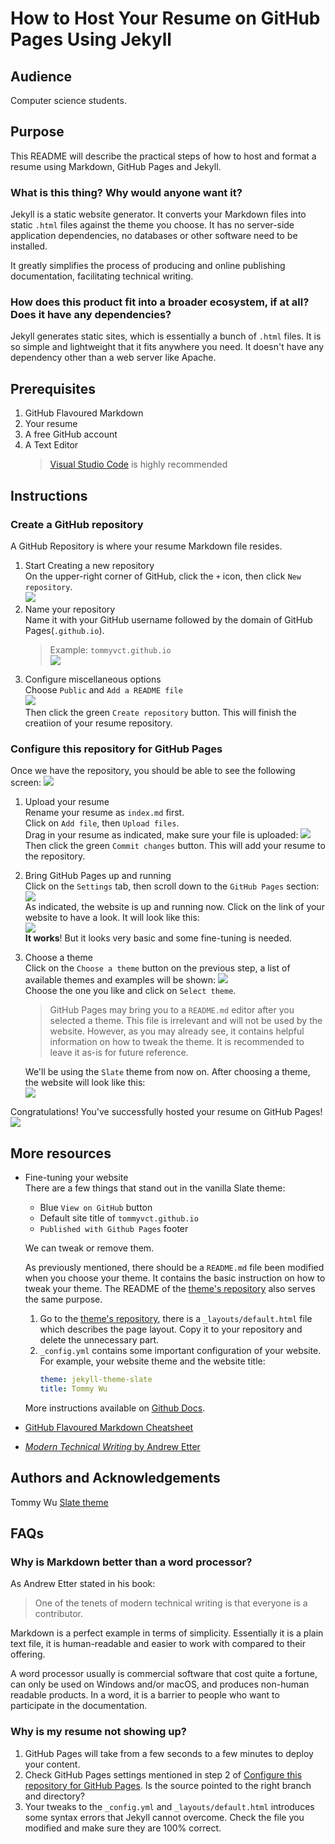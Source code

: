# How to Host Your Resume on GitHub Pages Using Jekyll

## Audience
Computer science students.

## Purpose
This README will describe the practical steps of how to host and format a resume using Markdown, GitHub Pages and Jekyll.

### What is this thing? Why would anyone want it?
Jekyll is a static website generator. It converts your Markdown files into static `.html` files against the theme you choose. It has no server-side application dependencies, no databases or other software need to be installed. 

It greatly simplifies the process of producing and online publishing documentation, facilitating technical writing.

### How does this product fit into a broader ecosystem, if at all? Does it have any dependencies?
Jekyll generates static sites, which is essentially a bunch of `.html` files. It is so simple and lightweight that it fits anywhere you need. It doesn't have any dependency other than a web server like Apache.

## Prerequisites
1. GitHub Flavoured Markdown
2. Your resume
3. A free GitHub account
4. A Text Editor  
    > [Visual Studio Code](https://code.visualstudio.com/) is highly recommended

## Instructions

### Create a GitHub repository  
A GitHub Repository is where your resume Markdown file resides.  
1. Start Creating a new repository  
    On the upper-right corner of GitHub, click the `+` icon, then click `New repository`.  
    ![](images/newRepoMenu.png)  
2. Name your repository  
    Name it with your GitHub username followed by the domain of GitHub Pages(`.github.io`).
    > Example: `tommyvct.github.io`  
      ![](images/newRepoName.png)  
3. Configure miscellaneous options  
    Choose `Public` and `Add a README file`  
    ![](images/newRepoMisc.png)  
    Then click the green `Create repository` button. This will finish the creatiion of your resume repository.

### Configure this repository for GitHub Pages  
Once we have the repository, you should be able to see the following screen:
![](images/configureStart.png)  
1. Upload your resume  
    Rename your resume as `index.md` first.  
    Click on `Add file`, then `Upload files`.  
    Drag in your resume as indicated, make sure your file is uploaded:
    ![](images/uploadResume.png)  
    Then click the green `Commit changes` button. This will add your resume to the repository.
2. Bring GitHub Pages up and running  
    Click on the `Settings` tab, then scroll down to the `GitHub Pages` section:  
    ![](images/githubPagesSettings.png)  
    As indicated, the website is up and running now.
    Click on the link of your website to have a look.
    It will look like this:  
    ![](images/likeThis0.png)  
    **It works**! But it looks very basic and some fine-tuning is needed. 

3. Choose a theme  
    Click on the `Choose a theme` button on the previous step, a list of available themes and examples will be shown:
    ![](images/themeChooser.png)  
    Choose the one you like and click on `Select theme`.

    > GitHub Pages may bring you to a `README.md` editor after you selected a theme. This file is irrelevant and will not be used by the website. However, as you may already see, it contains helpful information on how to tweak the theme. It is recommended to leave it as-is for future reference.

    We'll be using the `Slate` theme from now on. 
    After choosing a theme, the website will look like this:   
    ![](images/slateVanilla.png)  
    

Congratulations! You've successfully hosted your resume on GitHub Pages!  
![](images/showcase.gif)  

## More resources

- Fine-tuning your website  
    There are a few things that stand out in the vanilla Slate theme:
    - Blue `View on GitHub` button
    - Default site title of `tommyvct.github.io` 
    - `Published with Github Pages` footer

    We can tweak or remove them.

    As previously mentioned, there should be a `README.md` file been modified when you choose your theme. It contains the basic instruction on how to tweak your theme. The README of the [theme's repository](https://github.com/pages-themes/slate) also serves the same purpose.

    1. Go to the [theme's repository](https://github.com/pages-themes/slate), there is a `_layouts/default.html` file which describes the page layout. Copy it to your repository and delete the unnecessary part.
    2. `_config.yml` contains some important configuration of your website. For example, your website theme and the website title:
        ``` yaml
        theme: jekyll-theme-slate
        title: Tommy Wu
        ```
    More instructions available on [Github Docs](https://docs.github.com/en/free-pro-team@latest/github/working-with-github-pages/about-github-pages-and-jekyll#configuring-jekyll-in-your-github-pages-site).

- [GitHub Flavoured Markdown Cheatsheet](https://guides.github.com/pdfs/markdown-cheatsheet-online.pdf)

- [*Modern Technical Writing* by Andrew Etter](https://www.amazon.ca/gp/product/B01A2QL9SS/ref=ppx_yo_dt_b_d_asin_title_o05?ie=UTF8&psc=1)

## Authors and Acknowledgements
Tommy Wu
[Slate theme](https://github.com/pages-themes/slate)


## FAQs
### Why is Markdown better than a word processor?
As Andrew Etter stated in his book:
> One of the tenets of modern technical writing is that everyone is a contributor. 

Markdown is a perfect example in terms of simplicity. Essentially it is a plain text file, it is human-readable and easier to work with compared to their offering.

A word processor usually is commercial software that cost quite a fortune, can only be used on Windows and/or macOS, and produces non-human readable products. In a word, it is a barrier to people who want to participate in the documentation.

### Why is my resume not showing up?
1. GitHub Pages will take from a few seconds to a few minutes to deploy your content.
2. Check GitHub Pages settings mentioned in step 2 of [Configure this repository for GitHub Pages](#Configure-this-repository-for-GitHub-Pages). Is the source pointed to the right branch and directory? 
3. Your tweaks to the `_config.yml` and `_layouts/default.html` introduces some syntax errors that Jekyll cannot overcome. Check the file you modified and make sure they are 100% correct. 